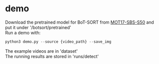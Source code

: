 # demo
Download the pretrained model for BoT-SORT from [MOT17-SBS-S50](https://drive.google.com/file/d/1QZFWpoa80rqo7O-HXmlss8J8CnS7IUsN/view?usp=sharing) and put it under '/botsort/pretrained'\
Run a demo with:
```python
python3 demo.py --source {video_path} --save_img
```
The example videos are in 'dataset'\
The running results are stored in 'runs/detect'
